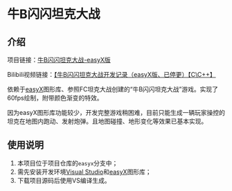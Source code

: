 # 牛B闪闪坦克大战

## 介绍

项目链接：[牛B闪闪坦克大战-easyX版](https://gitee.com/AngryKeyboard/SparkleTank/tree/easyx/)

Bilibili视频链接：[【牛B闪闪坦克大战开发记录（easyX版、已停更）【C\C++】](https://www.bilibili.com/video/BV1cE411o7Gj/?share_source=copy_web&vd_source=4f3055876f5963d5b18aaeb9165a4109)

依赖于[easyX](https://easyx.cn/)图形库、参照FC坦克大战创建的“牛B闪闪坦克大战”游戏。实现了60fps绘制，附带颜色渐变的特效。

因为easyX图形库功能较少，开发完整游戏稍困难，目前只能生成一辆玩家操控的坦克在地图内跑动、发射炮弹。且地图碰撞、地形变化等效果已基本实现。

## 使用说明

1. 本项目位于项目仓库的`easyx`分支中；
2. 需先安装开发环境[Visual Studio](https://visualstudio.microsoft.com/zh-hans/vs/)和[easyX](https://easyx.cn/)图形库；
3. 下载项目源码后使用VS编译生成。
